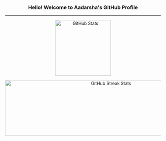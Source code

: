 <h3 align="center">Hello! Welcome to <strong>Aadarsha's GitHub Profile</strong></h3>

---
<p align="center">
  <img src="https://github-readme-stats.vercel.app/api?username=erkdk&show_icons=true&count_private=true&theme=transparent" height="180" alt="GitHub Stats"/>
</p>

<p align="center">
  <img src="https://streak-stats.demolab.com?user=erkdk&theme=dark&hide_border=false" width="670" height="180" alt="GitHub Streak Stats"/>
</p>


